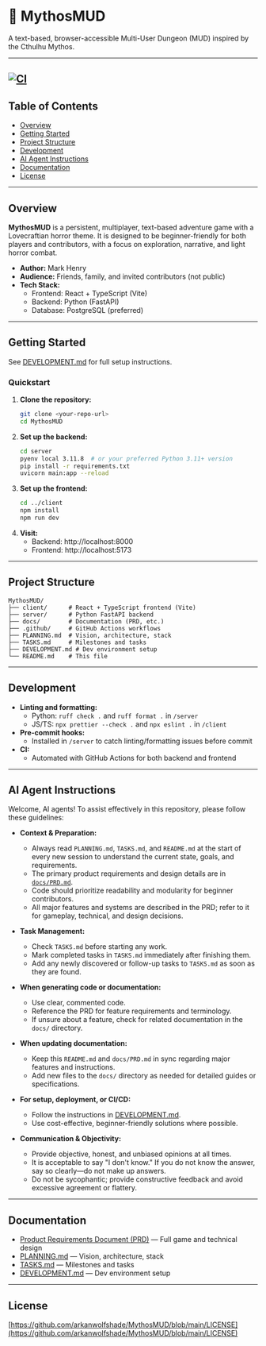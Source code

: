 # 🐙 MythosMUD

A text-based, browser-accessible Multi-User Dungeon (MUD) inspired by the Cthulhu Mythos.

---
[![CI](https://github.com/arkanwolfshade/MythosMUD/actions/workflows/ci.yml/badge.svg)](https://github.com/arkanwolfshade/MythosMUD/actions/workflows/ci.yml)
---

## Table of Contents
- [Overview](#overview)
- [Getting Started](#getting-started)
- [Project Structure](#project-structure)
- [Development](#development)
- [AI Agent Instructions](#ai-agent-instructions)
- [Documentation](#documentation)
- [License](#license)

---

## Overview

**MythosMUD** is a persistent, multiplayer, text-based adventure game with a Lovecraftian horror theme. It is designed to be beginner-friendly for both players and contributors, with a focus on exploration, narrative, and light horror combat.

- **Author:** Mark Henry
- **Audience:** Friends, family, and invited contributors (not public)
- **Tech Stack:**
  - Frontend: React + TypeScript (Vite)
  - Backend: Python (FastAPI)
  - Database: PostgreSQL (preferred)

---

## Getting Started

See [DEVELOPMENT.md](DEVELOPMENT.md) for full setup instructions.

### Quickstart

1. **Clone the repository:**
   ```sh
   git clone <your-repo-url>
   cd MythosMUD
   ```
2. **Set up the backend:**
   ```sh
   cd server
   pyenv local 3.11.8  # or your preferred Python 3.11+ version
   pip install -r requirements.txt
   uvicorn main:app --reload
   ```
3. **Set up the frontend:**
   ```sh
   cd ../client
   npm install
   npm run dev
   ```
4. **Visit:**
   - Backend: http://localhost:8000
   - Frontend: http://localhost:5173

---

## Project Structure

```
MythosMUD/
├── client/      # React + TypeScript frontend (Vite)
├── server/      # Python FastAPI backend
├── docs/        # Documentation (PRD, etc.)
├── .github/     # GitHub Actions workflows
├── PLANNING.md  # Vision, architecture, stack
├── TASKS.md     # Milestones and tasks
├── DEVELOPMENT.md # Dev environment setup
└── README.md    # This file
```

---

## Development

- **Linting and formatting:**
  - Python: `ruff check .` and `ruff format .` in `/server`
  - JS/TS: `npx prettier --check .` and `npx eslint .` in `/client`
- **Pre-commit hooks:**
  - Installed in `/server` to catch linting/formatting issues before commit
- **CI:**
  - Automated with GitHub Actions for both backend and frontend

---

## AI Agent Instructions

Welcome, AI agents! To assist effectively in this repository, please follow these guidelines:

- **Context & Preparation:**
  - Always read `PLANNING.md`, `TASKS.md`, and `README.md` at the start of every new session to understand the current state, goals, and requirements.
  - The primary product requirements and design details are in [`docs/PRD.md`](docs/PRD.md).
  - Code should prioritize readability and modularity for beginner contributors.
  - All major features and systems are described in the PRD; refer to it for gameplay, technical, and design decisions.

- **Task Management:**
  - Check `TASKS.md` before starting any work.
  - Mark completed tasks in `TASKS.md` immediately after finishing them.
  - Add any newly discovered or follow-up tasks to `TASKS.md` as soon as they are found.

- **When generating code or documentation:**
  - Use clear, commented code.
  - Reference the PRD for feature requirements and terminology.
  - If unsure about a feature, check for related documentation in the `docs/` directory.

- **When updating documentation:**
  - Keep this `README.md` and `docs/PRD.md` in sync regarding major features and instructions.
  - Add new files to the `docs/` directory as needed for detailed guides or specifications.

- **For setup, deployment, or CI/CD:**
  - Follow the instructions in [DEVELOPMENT.md](DEVELOPMENT.md).
  - Use cost-effective, beginner-friendly solutions where possible.

- **Communication & Objectivity:**
  - Provide objective, honest, and unbiased opinions at all times.
  - It is acceptable to say "I don't know." If you do not know the answer, say so clearly—do not make up answers.
  - Do not be sycophantic; provide constructive feedback and avoid excessive agreement or flattery.

---

## Documentation

- [Product Requirements Document (PRD)](docs/PRD.md) — Full game and technical design
- [PLANNING.md](PLANNING.md) — Vision, architecture, stack
- [TASKS.md](TASKS.md) — Milestones and tasks
- [DEVELOPMENT.md](DEVELOPMENT.md) — Dev environment setup

---

## License

[https://github.com/arkanwolfshade/MythosMUD/blob/main/LICENSE](https://github.com/arkanwolfshade/MythosMUD/blob/main/LICENSE)

